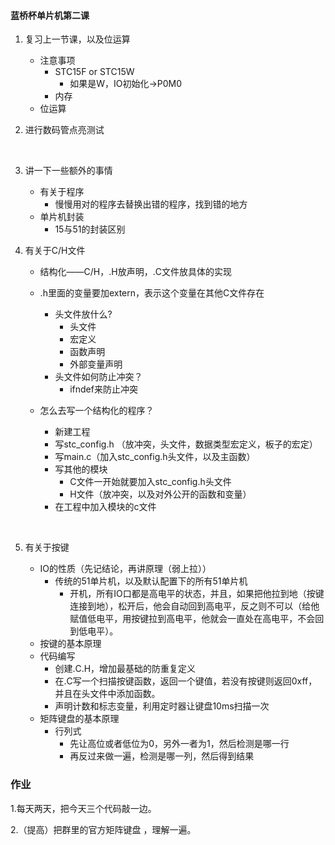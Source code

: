 #### 蓝桥杯单片机第二课

1. 复习上一节课，以及位运算

   * 注意事项
     * STC15F or STC15W
       * 如果是W，IO初始化→P0M0
     * 内存
   * 位运算

2. 进行数码管点亮测试

   ​

3. 讲一下一些额外的事情

   * 有关于程序
     * 慢慢用对的程序去替换出错的程序，找到错的地方
   * 单片机封装
     * 15与51的封装区别

4. 有关于C/H文件

   * 结构化——C/H，.H放声明，.C文件放具体的实现

   * .h里面的变量要加extern，表示这个变量在其他C文件存在 

     * 头文件放什么?
       * 头文件
       * 宏定义
       * 函数声明
       * 外部变量声明
     * 头文件如何防止冲突？
       * ifndef来防止冲突

   * 怎么去写一个结构化的程序？

     * 新建工程
     * 写stc_config.h （放冲突，头文件，数据类型宏定义，板子的宏定）
     * 写main.c（加入stc_config.h头文件，以及主函数）
     * 写其他的模块
       * C文件一开始就要加入stc_config.h头文件
       * H文件（放冲突，以及对外公开的函数和变量）
     * 在工程中加入模块的c文件

     ​

5. 有关于按键

   * IO的性质（先记结论，再讲原理（弱上拉））
     * 传统的51单片机，以及默认配置下的所有51单片机
       * 开机，所有IO口都是高电平的状态，并且，如果把他拉到地（按键连接到地），松开后，他会自动回到高电平，反之则不可以（给他赋值低电平，用按键拉到高电平，他就会一直处在高电平，不会回到低电平）。
   * 按键的基本原理
   * 代码编写
     * 创建.C.H，增加最基础的防重复定义
     * 在.C写一个扫描按键函数，返回一个键值，若没有按键则返回0xff，并且在头文件中添加函数。
     * 声明计数和标志变量，利用定时器让键盘10ms扫描一次
   * 矩阵键盘的基本原理
     * 行列式
       * 先让高位或者低位为0，另外一者为1，然后检测是哪一行
       * 再反过来做一遍，检测是哪一列，然后得到结果



### 作业

1.每天两天，把今天三个代码敲一边。

2.（提高）把群里的官方矩阵键盘 ，理解一遍。

